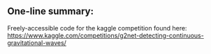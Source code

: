 ## One-line summary:
Freely-accessible code for the kaggle competition found here: https://www.kaggle.com/competitions/g2net-detecting-continuous-gravitational-waves/